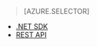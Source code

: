 > [AZURE.SELECTOR]
- [.NET SDK](https://msdn.microsoft.com/zh-CN/library/azure/dn783465.aspx)
- [REST API](https://msdn.microsoft.com/zh-CN/library/azure/dn783458.aspx)

<!--HONumber=53-->